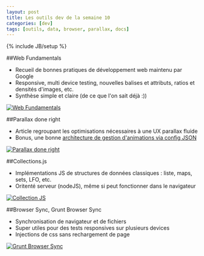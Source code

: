```yaml
---
layout: post
title: Les outils dev de la semaine 10
categories: [dev]
tags: [outils, data, browser, parallax, docs]
---
```

{% include JB/setup %}

##Web Fundamentals
- Recueil de bonnes pratiques de développement web maintenu par Google
- Responsive, multi device testing, nouvelles balises et attributs, ratios et densités d'images, etc.
- Synthèse simple et claire (de ce que l'on sait déjà :))

[![Web Fundamentals](http://haveidols.com/grabs/Screen%20Shot%202014-06-23%20at%2011.10.33.png)](https://developers.google.com/web/fundamentals)

##Parallax done right
- Article regroupant les optimisations nécessaires à une UX parallax fluide
- Bonus, une bonne [architecture de gestion d'animations via config JSON](https://github.com/dhg/davegamache/blob/master/parallax/js/picasso.js#L19)

[![Parallax done right](http://haveidols.com/grabs/Screen%20Shot%202014-06-23%20at%2011.14.03.png)](https://medium.com/@dhg/82ced812e61c)

##Collections.js
- Implémentations JS de structures de données classiques : liste, maps, sets, LFO, etc.
- Oritenté serveur (nodeJS), même si peut fonctionner dans le navigateur

[![Collection JS](http://haveidols.com/grabs/Screen%20Shot%202014-06-23%20at%2011.18.57.png)](http://www.collectionsjs.com)

##Browser Sync, Grunt Browser Sync
- Synchronisation de navigateur et de fichiers
- Super utiles pour des tests responsives sur plusieurs devices
- Injections de css sans rechargement de page

[![Grunt Browser Sync](http://haveidols.com/grabs/Screen%20Shot%202014-06-23%20at%2011.38.45.png)](https://github.com/shakyShane/grunt-browser-sync)




